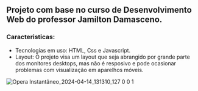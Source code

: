 ## Projeto com base no curso de Desenvolvimento Web do professor Jamilton Damasceno.

### Caracteristicas:
- Tecnologias em uso: HTML, Css e Javascript.
- Layout: O projeto visa um layout que seja abrangido por grande parte dos monitores desktops, mas não é resposivo e pode ocasionar problemas com visualização em aparelhos móveis.

![Opera Instantâneo_2024-04-14_131310_127 0 0 1](https://github.com/SaymonPZ/Projeto-Noticias-Cidade/assets/96018720/16c22f72-f904-4737-9a12-b587fb42f7cd)
